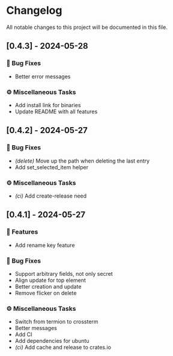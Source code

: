 # Changelog

All notable changes to this project will be documented in this file.

## [0.4.3] - 2024-05-28

### 🐛 Bug Fixes

- Better error messages

### ⚙️ Miscellaneous Tasks

- Add install link for binaries
- Update README with all features

## [0.4.2] - 2024-05-27

### 🐛 Bug Fixes

- *(delete)* Move up the path when deleting the last entry
- Add set_selected_item helper

### ⚙️ Miscellaneous Tasks

- *(ci)* Add create-release need

## [0.4.1] - 2024-05-27

### 🚀 Features

- Add rename key feature

### 🐛 Bug Fixes

- Support arbitrary fields, not only secret
- Align update for top element
- Better creation and update
- Remove flicker on delete

### ⚙️ Miscellaneous Tasks

- Switch from termion to crossterm
- Better messages
- Add CI
- Add dependencies for ubuntu
- *(ci)* Add cache and release to crates.io

<!-- generated by git-cliff -->
